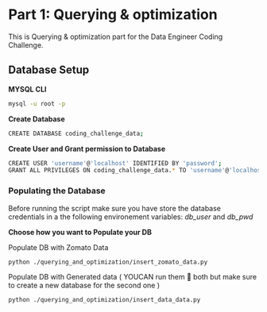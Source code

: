 # Part 1: Querying & optimization

This is Querying & optimization part for the Data Engineer Coding Challenge.

## Database Setup

**MYSQL CLI**
```bash
mysql -u root -p
```
**Create Database**
```bash
CREATE DATABASE coding_challenge_data;
```
**Create User and Grant permission to Database**
```bash
CREATE USER 'username'@'localhost' IDENTIFIED BY 'password';
GRANT ALL PRIVILEGES ON coding_challenge_data.* TO 'username'@'localhost';
```

### Populating the Database

Before running the script make sure you have store the database credentials in a the following environement variables: 
*db_user* and *db_pwd*

**Choose how you want to Populate your DB**

Populate DB with Zomato Data 
```bash
python ./querying_and_optimization/insert_zomato_data.py
```
Populate DB with Generated data ( YOUCAN run them 🙂 both but make sure to create a new database for the second one )
```bash
python ./querying_and_optimization/insert_data_data.py
```
